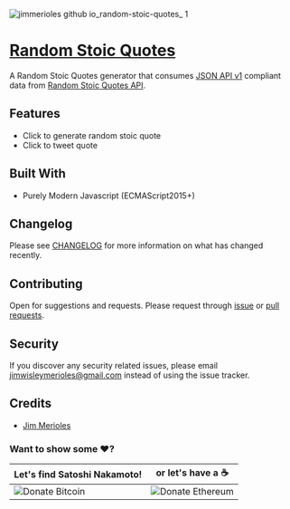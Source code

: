 ![jimmerioles github io_random-stoic-quotes_ 1](https://user-images.githubusercontent.com/9766310/36502074-c1c0cb1e-1783-11e8-9390-cdd33e5b9d23.png)

# [Random Stoic Quotes](https://jimmerioles.github.io/random-stoic-quotes/)
A Random Stoic Quotes generator that consumes [JSON API v1](http://jsonapi.org) compliant data from [Random Stoic Quotes API](https://randomstoicquotesapi.herokuapp.com).

## Features
* Click to generate random stoic quote
* Click to tweet quote

## Built With
* Purely Modern Javascript (ECMAScript2015+)

## Changelog

Please see [CHANGELOG][link-changelog] for more information on what has changed recently.

## Contributing

Open for suggestions and requests. Please request through [issue][link-issue] or [pull requests][link-pull-request].

## Security

If you discover any security related issues, please email jimwisleymerioles@gmail.com instead of using the issue tracker.

## Credits

- [Jim Merioles][link-author]

### Want to show some :heart:?

Let's find Satoshi Nakamoto! | or let's have a :coffee:
------------ | ------------
![Donate Bitcoin][ico-bitcoin] | ![Donate Ethereum][ico-ethereum]


[ico-bitcoin]: https://img.shields.io/badge/Bitcoin-1KBT3Mzsr2dZqhQqNYx4gum8Yuyd61UzNk-blue.svg?style=flat-square
[ico-ethereum]: https://img.shields.io/badge/Ethereum-0x7896E9C4118e495Eb7001a847BBFA3C29Dfc69d9-blue.svg?style=flat-square

[link-author]: https://twitter.com/jimmerioles
[link-changelog]: https://github.com/jimmerioles/random-stoic-quotes/releases
[link-issue]: https://github.com/jimmerioles/random-stoic-quotes/issues/new
[link-pull-request]: https://github.com/jimmerioles/random-stoic-quotes/pull/new/master
